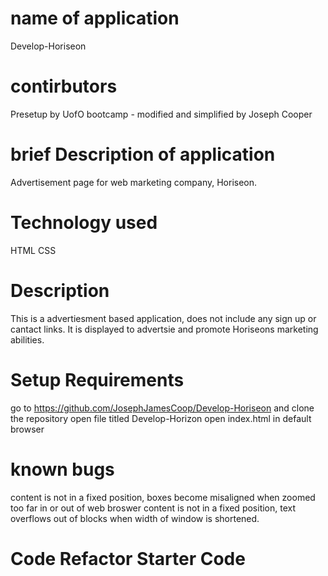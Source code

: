 # name of application
Develop-Horiseon

# contirbutors
Presetup by UofO bootcamp - modified and simplified by Joseph Cooper

# brief Description of application
Advertisement page for web marketing company, Horiseon.

# Technology used
HTML
CSS

# Description
This is a advertiesment based application, does not include any sign up or cantact links. It is displayed to advertsie and promote Horiseons marketing abilities.

# Setup Requirements
go to https://github.com/JosephJamesCoop/Develop-Horiseon and clone the repository
open file titled Develop-Horizon
open index.html in default browser

# known bugs
content is not in a fixed position, boxes become misaligned when zoomed too far in or out of web broswer
content is not in a fixed position, text overflows out of blocks when width of window is shortened.

# Code Refactor Starter Code
